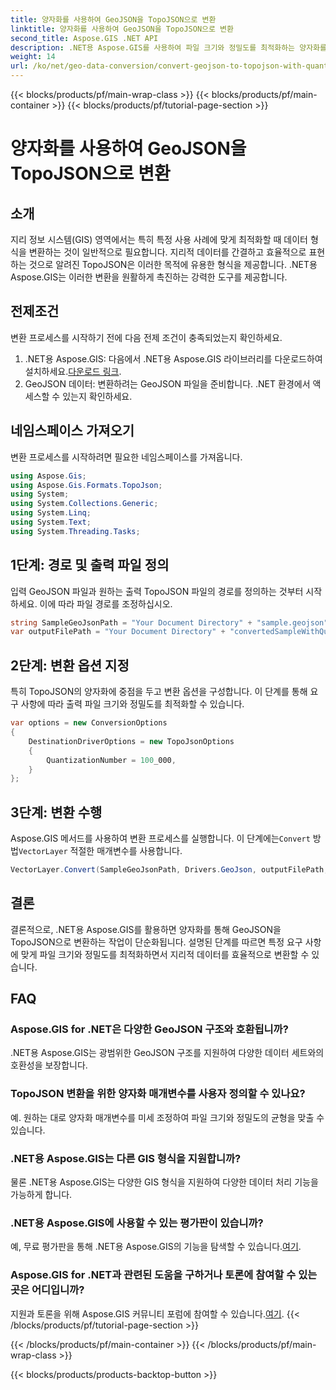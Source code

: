 ```yaml
---
title: 양자화를 사용하여 GeoJSON을 TopoJSON으로 변환
linktitle: 양자화를 사용하여 GeoJSON을 TopoJSON으로 변환
second_title: Aspose.GIS .NET API
description: .NET용 Aspose.GIS를 사용하여 파일 크기와 정밀도를 최적화하는 양자화를 통해 GeoJSON을 TopoJSON으로 효율적으로 변환하는 방법을 알아보세요.
weight: 14
url: /ko/net/geo-data-conversion/convert-geojson-to-topojson-with-quantization/
---
```


{{< blocks/products/pf/main-wrap-class >}}
{{< blocks/products/pf/main-container >}}
{{< blocks/products/pf/tutorial-page-section >}}

# 양자화를 사용하여 GeoJSON을 TopoJSON으로 변환

## 소개
지리 정보 시스템(GIS) 영역에서는 특히 특정 사용 사례에 맞게 최적화할 때 데이터 형식을 변환하는 것이 일반적으로 필요합니다. 지리적 데이터를 간결하고 효율적으로 표현하는 것으로 알려진 TopoJSON은 이러한 목적에 유용한 형식을 제공합니다. .NET용 Aspose.GIS는 이러한 변환을 원활하게 촉진하는 강력한 도구를 제공합니다.
## 전제조건
변환 프로세스를 시작하기 전에 다음 전제 조건이 충족되었는지 확인하세요.
1.  .NET용 Aspose.GIS: 다음에서 .NET용 Aspose.GIS 라이브러리를 다운로드하여 설치하세요.[다운로드 링크](https://releases.aspose.com/gis/net/).
2. GeoJSON 데이터: 변환하려는 GeoJSON 파일을 준비합니다. .NET 환경에서 액세스할 수 있는지 확인하세요.

## 네임스페이스 가져오기
변환 프로세스를 시작하려면 필요한 네임스페이스를 가져옵니다.
```csharp
using Aspose.Gis;
using Aspose.Gis.Formats.TopoJson;
using System;
using System.Collections.Generic;
using System.Linq;
using System.Text;
using System.Threading.Tasks;
```
## 1단계: 경로 및 출력 파일 정의
입력 GeoJSON 파일과 원하는 출력 TopoJSON 파일의 경로를 정의하는 것부터 시작하세요. 이에 따라 파일 경로를 조정하십시오.
```csharp
string SampleGeoJsonPath = "Your Document Directory" + "sample.geojson";
var outputFilePath = "Your Document Directory" + "convertedSampleWithQuantization_out.topojson";
```
## 2단계: 변환 옵션 지정
특히 TopoJSON의 양자화에 중점을 두고 변환 옵션을 구성합니다. 이 단계를 통해 요구 사항에 따라 출력 파일 크기와 정밀도를 최적화할 수 있습니다.
```csharp
var options = new ConversionOptions
{
    DestinationDriverOptions = new TopoJsonOptions
    {
        QuantizationNumber = 100_000,
    }
};
```
## 3단계: 변환 수행
 Aspose.GIS 메서드를 사용하여 변환 프로세스를 실행합니다. 이 단계에는`Convert` 방법`VectorLayer` 적절한 매개변수를 사용합니다.
```csharp
VectorLayer.Convert(SampleGeoJsonPath, Drivers.GeoJson, outputFilePath, Drivers.TopoJson, options);
```

## 결론
결론적으로, .NET용 Aspose.GIS를 활용하면 양자화를 통해 GeoJSON을 TopoJSON으로 변환하는 작업이 단순화됩니다. 설명된 단계를 따르면 특정 요구 사항에 맞게 파일 크기와 정밀도를 최적화하면서 지리적 데이터를 효율적으로 변환할 수 있습니다.
## FAQ
### Aspose.GIS for .NET은 다양한 GeoJSON 구조와 호환됩니까?
.NET용 Aspose.GIS는 광범위한 GeoJSON 구조를 지원하여 다양한 데이터 세트와의 호환성을 보장합니다.
### TopoJSON 변환을 위한 양자화 매개변수를 사용자 정의할 수 있나요?
예. 원하는 대로 양자화 매개변수를 미세 조정하여 파일 크기와 정밀도의 균형을 맞출 수 있습니다.
### .NET용 Aspose.GIS는 다른 GIS 형식을 지원합니까?
물론 .NET용 Aspose.GIS는 다양한 GIS 형식을 지원하여 다양한 데이터 처리 기능을 가능하게 합니다.
### .NET용 Aspose.GIS에 사용할 수 있는 평가판이 있습니까?
 예, 무료 평가판을 통해 .NET용 Aspose.GIS의 기능을 탐색할 수 있습니다.[여기](https://releases.aspose.com/).
### Aspose.GIS for .NET과 관련된 도움을 구하거나 토론에 참여할 수 있는 곳은 어디입니까?
 지원과 토론을 위해 Aspose.GIS 커뮤니티 포럼에 참여할 수 있습니다.[여기](https://forum.aspose.com/c/gis/33).
{{< /blocks/products/pf/tutorial-page-section >}}

{{< /blocks/products/pf/main-container >}}
{{< /blocks/products/pf/main-wrap-class >}}

{{< blocks/products/products-backtop-button >}}

